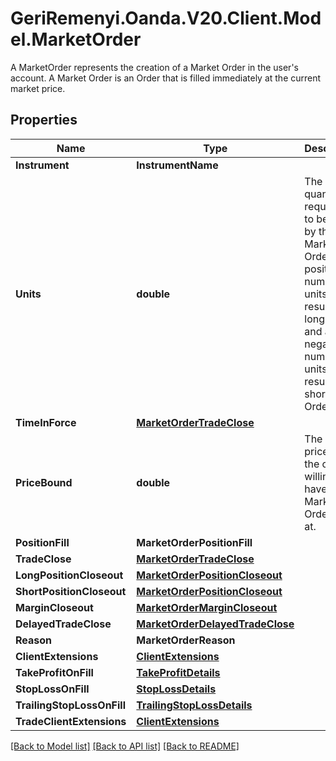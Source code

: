 # GeriRemenyi.Oanda.V20.Client.Model.MarketOrder
A MarketOrder represents the creation of a Market Order in the user's account. A Market Order is an Order that is filled immediately at the current market price.
## Properties

Name | Type | Description | Notes
------------ | ------------- | ------------- | -------------
**Instrument** | **InstrumentName** |  | [optional] 
**Units** | **double** | The quantity requested to be filled by the Market Order. A posititive number of units results in a long Order, and a negative number of units results in a short Order. | [optional] 
**TimeInForce** | [**MarketOrderTradeClose**](MarketOrderTradeClose.md) |  | [optional] 
**PriceBound** | **double** | The worst price that the client is willing to have the Market Order filled at. | [optional] 
**PositionFill** | **MarketOrderPositionFill** |  | [optional] 
**TradeClose** | [**MarketOrderTradeClose**](MarketOrderTradeClose.md) |  | [optional] 
**LongPositionCloseout** | [**MarketOrderPositionCloseout**](MarketOrderPositionCloseout.md) |  | [optional] 
**ShortPositionCloseout** | [**MarketOrderPositionCloseout**](MarketOrderPositionCloseout.md) |  | [optional] 
**MarginCloseout** | [**MarketOrderMarginCloseout**](MarketOrderMarginCloseout.md) |  | [optional] 
**DelayedTradeClose** | [**MarketOrderDelayedTradeClose**](MarketOrderDelayedTradeClose.md) |  | [optional] 
**Reason** | **MarketOrderReason** |  | [optional] 
**ClientExtensions** | [**ClientExtensions**](ClientExtensions.md) |  | [optional] 
**TakeProfitOnFill** | [**TakeProfitDetails**](TakeProfitDetails.md) |  | [optional] 
**StopLossOnFill** | [**StopLossDetails**](StopLossDetails.md) |  | [optional] 
**TrailingStopLossOnFill** | [**TrailingStopLossDetails**](TrailingStopLossDetails.md) |  | [optional] 
**TradeClientExtensions** | [**ClientExtensions**](ClientExtensions.md) |  | [optional] 

[[Back to Model list]](../README.md#documentation-for-models) [[Back to API list]](../README.md#documentation-for-api-endpoints) [[Back to README]](../README.md)


